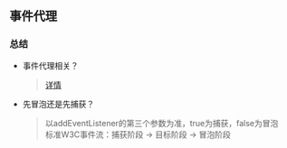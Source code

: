 ## 事件代理

### 总结
- 事件代理相关？
  > [详情](./[⭐⭐⭐⭐⭐]-useState是同步还是异步.md#流程)

- 先冒泡还是先捕获？
  > 以addEventListener的第三个参数为准，true为捕获，false为冒泡    
  > 标准W3C事件流：捕获阶段 -> 目标阶段 -> 冒泡阶段